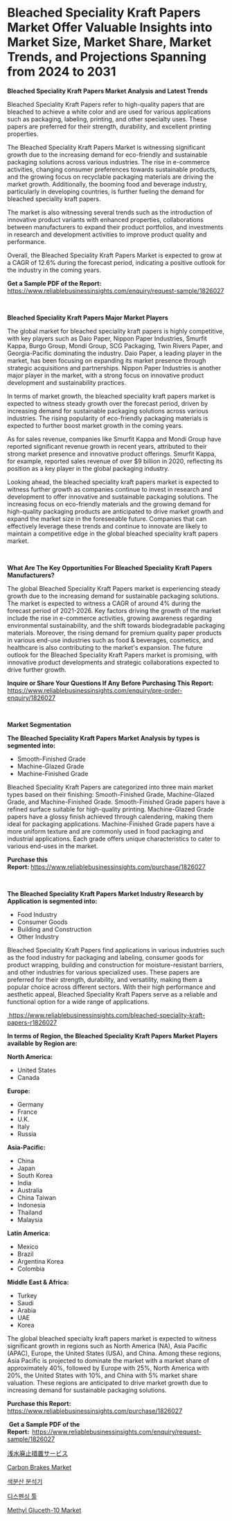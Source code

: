 <p><h1>Bleached Speciality Kraft Papers Market Offer Valuable Insights into Market Size, Market Share, Market Trends, and Projections Spanning from 2024 to 2031</h1></p><p><strong>Bleached Speciality Kraft Papers Market Analysis and Latest Trends</strong></p>
<p><p>Bleached Speciality Kraft Papers refer to high-quality papers that are bleached to achieve a white color and are used for various applications such as packaging, labeling, printing, and other specialty uses. These papers are preferred for their strength, durability, and excellent printing properties.</p><p>The Bleached Speciality Kraft Papers Market is witnessing significant growth due to the increasing demand for eco-friendly and sustainable packaging solutions across various industries. The rise in e-commerce activities, changing consumer preferences towards sustainable products, and the growing focus on recyclable packaging materials are driving the market growth. Additionally, the booming food and beverage industry, particularly in developing countries, is further fueling the demand for bleached speciality kraft papers.</p><p>The market is also witnessing several trends such as the introduction of innovative product variants with enhanced properties, collaborations between manufacturers to expand their product portfolios, and investments in research and development activities to improve product quality and performance.</p><p>Overall, the Bleached Speciality Kraft Papers Market is expected to grow at a CAGR of 12.6% during the forecast period, indicating a positive outlook for the industry in the coming years.</p></p>
<p><strong>Get a Sample PDF of the Report:&nbsp;</strong> <a href="https://www.reliablebusinessinsights.com/enquiry/request-sample/1826027">https://www.reliablebusinessinsights.com/enquiry/request-sample/1826027</a></p>
<p>&nbsp;</p>
<p><strong>Bleached Speciality Kraft Papers Major Market Players</strong></p>
<p><p>The global market for bleached speciality kraft papers is highly competitive, with key players such as Daio Paper, Nippon Paper Industries, Smurfit Kappa, Burgo Group, Mondi Group, SCG Packaging, Twin Rivers Paper, and Georgia-Pacific dominating the industry. Daio Paper, a leading player in the market, has been focusing on expanding its market presence through strategic acquisitions and partnerships. Nippon Paper Industries is another major player in the market, with a strong focus on innovative product development and sustainability practices.</p><p>In terms of market growth, the bleached speciality kraft papers market is expected to witness steady growth over the forecast period, driven by increasing demand for sustainable packaging solutions across various industries. The rising popularity of eco-friendly packaging materials is expected to further boost market growth in the coming years.</p><p>As for sales revenue, companies like Smurfit Kappa and Mondi Group have reported significant revenue growth in recent years, attributed to their strong market presence and innovative product offerings. Smurfit Kappa, for example, reported sales revenue of over $9 billion in 2020, reflecting its position as a key player in the global packaging industry.</p><p>Looking ahead, the bleached speciality kraft papers market is expected to witness further growth as companies continue to invest in research and development to offer innovative and sustainable packaging solutions. The increasing focus on eco-friendly materials and the growing demand for high-quality packaging products are anticipated to drive market growth and expand the market size in the foreseeable future. Companies that can effectively leverage these trends and continue to innovate are likely to maintain a competitive edge in the global bleached speciality kraft papers market.</p></p>
<p>&nbsp;</p>
<p><strong>What Are The Key Opportunities For Bleached Speciality Kraft Papers Manufacturers?</strong></p>
<p><p>The global Bleached Speciality Kraft Papers market is experiencing steady growth due to the increasing demand for sustainable packaging solutions. The market is expected to witness a CAGR of around 4% during the forecast period of 2021-2026. Key factors driving the growth of the market include the rise in e-commerce activities, growing awareness regarding environmental sustainability, and the shift towards biodegradable packaging materials. Moreover, the rising demand for premium quality paper products in various end-use industries such as food & beverages, cosmetics, and healthcare is also contributing to the market's expansion. The future outlook for the Bleached Speciality Kraft Papers market is promising, with innovative product developments and strategic collaborations expected to drive further growth.</p></p>
<p><strong>Inquire or Share Your Questions If Any Before Purchasing This Report:</strong> <a href="https://www.reliablebusinessinsights.com/enquiry/pre-order-enquiry/1826027">https://www.reliablebusinessinsights.com/enquiry/pre-order-enquiry/1826027</a></p>
<p>&nbsp;</p>
<p><strong>Market Segmentation</strong></p>
<p><strong>The Bleached Speciality Kraft Papers Market Analysis by types is segmented into:</strong></p>
<p><ul><li>Smooth-Finished Grade</li><li>Machine-Glazed Grade</li><li>Machine-Finished Grade</li></ul></p>
<p><p>Bleached Speciality Kraft Papers are categorized into three main market types based on their finishing: Smooth-Finished Grade, Machine-Glazed Grade, and Machine-Finished Grade. Smooth-Finished Grade papers have a refined surface suitable for high-quality printing. Machine-Glazed Grade papers have a glossy finish achieved through calendering, making them ideal for packaging applications. Machine-Finished Grade papers have a more uniform texture and are commonly used in food packaging and industrial applications. Each grade offers unique characteristics to cater to various end-uses in the market.</p></p>
<p><strong>Purchase this Report:&nbsp;</strong><a href="https://www.reliablebusinessinsights.com/purchase/1826027">https://www.reliablebusinessinsights.com/purchase/1826027</a></p>
<p>&nbsp;</p>
<p><strong>The Bleached Speciality Kraft Papers Market Industry Research by Application is segmented into:</strong></p>
<p><ul><li>Food Industry</li><li>Consumer Goods</li><li>Building and Construction</li><li>Other Industry</li></ul></p>
<p><p>Bleached Speciality Kraft Papers find applications in various industries such as the food industry for packaging and labeling, consumer goods for product wrapping, building and construction for moisture-resistant barriers, and other industries for various specialized uses. These papers are preferred for their strength, durability, and versatility, making them a popular choice across different sectors. With their high performance and aesthetic appeal, Bleached Speciality Kraft Papers serve as a reliable and functional option for a wide range of applications.</p></p>
<p><a href="https://www.reliablebusinessinsights.com/bleached-speciality-kraft-papers-r1826027">&nbsp;https://www.reliablebusinessinsights.com/bleached-speciality-kraft-papers-r1826027</a></p>
<p><strong>In terms of Region, the Bleached Speciality Kraft Papers Market Players available by Region are:</strong></p>
<p>
    <p> <strong> North America: </strong>
        <ul>
            <li>United States</li>
            <li>Canada</li>
        </ul>
        </p> 
    <p> <strong> Europe: </strong>
        <ul>
            <li>Germany</li>
            <li>France</li>
            <li>U.K.</li>
            <li>Italy</li>
            <li>Russia</li>
        </ul>
        </p> 
    <p> <strong> Asia-Pacific: </strong>
        <ul>
            <li>China</li>
            <li>Japan</li>
            <li>South Korea</li>
            <li>India</li>
            <li>Australia</li>
            <li>China Taiwan</li>
            <li>Indonesia</li>
            <li>Thailand</li>
            <li>Malaysia</li>
        </ul>
        </p> 
    <p> <strong> Latin America: </strong>
        <ul>
            <li>Mexico</li>
            <li>Brazil</li>
            <li>Argentina Korea</li>
            <li>Colombia</li>
        </ul>
        </p> 
    <p> <strong> Middle East & Africa: </strong>
        <ul>
            <li>Turkey</li>
            <li>Saudi</li>
            <li>Arabia</li>
            <li>UAE</li>
            <li>Korea</li>
        </ul>
    </p>
    </p>
<p><p>The global bleached specialty kraft papers market is expected to witness significant growth in regions such as North America (NA), Asia Pacific (APAC), Europe, the United States (USA), and China. Among these regions, Asia Pacific is projected to dominate the market with a market share of approximately 40%, followed by Europe with 25%, North America with 20%, the United States with 10%, and China with 5% market share valuation. These regions are anticipated to drive market growth due to increasing demand for sustainable packaging solutions.</p></p>
<p><strong>Purchase this Report: </strong><a href="https://www.reliablebusinessinsights.com/purchase/1826027">https://www.reliablebusinessinsights.com/purchase/1826027</a></p>
<p>&nbsp;<strong>Get a Sample PDF of the Report:&nbsp;&nbsp;</strong><a href="https://www.reliablebusinessinsights.com/enquiry/request-sample/1826027">https://www.reliablebusinessinsights.com/enquiry/request-sample/1826027</a></p>
<p><strong></strong></p>
<p><p><a href="https://medium.com/@brayanborer2023/%E6%B5%85%E3%81%84%E6%B0%B4%E5%9F%9F%E9%99%A4%E5%8E%BB%E3%82%B5%E3%83%BC%E3%83%93%E3%82%B9%E5%B8%82%E5%A0%B4%E8%AA%BF%E6%9F%BB%E3%83%AC%E3%83%9D%E3%83%BC%E3%83%88%E3%81%AB%E3%81%AF-2024%E5%B9%B4%E3%81%8B%E3%82%892031%E5%B9%B4%E3%81%BE%E3%81%A7%E3%81%AE-%E3%81%AEcagr%E4%BA%88%E6%B8%AC%E3%81%AB%E5%9F%BA%E3%81%A5%E3%81%8F%E5%B8%82%E5%A0%B4%E8%A6%8F%E6%A8%A1-%E3%82%B7%E3%82%A7%E3%82%A2-%E6%88%90%E9%95%B7%E7%8E%87%E3%81%AE%E5%88%86%E6%9E%90%E3%81%8C%E5%90%AB%E3%81%BE%E3%82%8C%E3%81%A6%E3%81%84%E3%81%BE%E3%81%99-cf0501adb01c">浅水廃止措置サービス</a></p><p><a href="https://issuu.com/reportprime-2/docs/carbon-brakes-market-size-2030.pptx">Carbon Brakes Market</a></p><p><a href="https://github.com/giancarlo642004/Market-Research-Report-List-1/blob/main/2932485143591.md">색분산 분석기</a></p><p><a href="https://medium.com/@raisin7568/%EB%8F%84%EA%B5%AC-%EC%8B%9C%EC%9E%A5-%EA%B7%9C%EB%AA%A8-%EB%B0%8F-%EC%A0%90%EC%9C%A0%EC%9C%A8-%EB%B6%84%EC%84%9D-%EC%84%B1%EC%9E%A5-%ED%8A%B8%EB%A0%8C%EB%93%9C-%EB%B0%8F-%EC%98%88%EC%B8%A1-2024-2031-b0aa572e025b">디스펜싱 툴</a></p><p><a href="https://github.com/ajohirul8010/Market-Research-Report-List-1/blob/main/methyl-gluceth-10-market.md">Methyl Gluceth-10 Market</a></p></p>